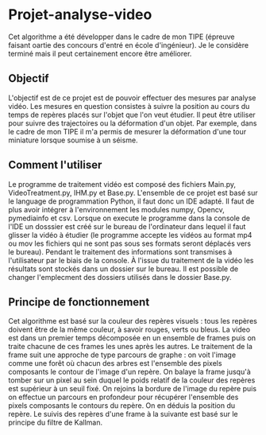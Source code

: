 # Projet-analyse-video
Cet algorithme a été développer dans le cadre de mon TIPE (épreuve faisant oartie des concours d'entré en école d'ingénieur).
Je le considère terminé mais il peut certainement encore être améliorer.

## Objectif
L'objectif est de ce projet est de pouvoir effectuer des mesures par analyse vidéo.
Les mesures en question consistes à suivre la position au cours du temps de repères placés sur l'objet que l'on veut étudier.
Il peut être utiliser pour suivre des trajectoires ou la déformation d'un objet. Par exemple, dans le cadre de mon TIPE il m'a permis de mesurer la déformation d'une tour miniature lorsque soumise à un séisme. 

## Comment l'utiliser
Le programme de traitement vidéo est composé des fichiers Main.py, VideoTreatment.py, IHM.py et Base.py.
L'ensemble de ce projet est basé sur le language de programmation Python, il faut donc un IDE adapté.
Il faut de plus avoir intégrer à l'environnement les modules numpy, Opencv, pymediainfo et csv.
Lorsque on execute le programme dans la console de l'IDE un dosssier est créé sur le bureau de l'ordinateur dans lequel il faut glisser la vidéo à étudier (le programme accepte les vidéos au format mp4 ou mov les fichiers qui ne sont pas sous ses formats seront déplacés vers le bureau).
Pendant le traitement des informations sont transmises à l'utilisateur par le biais de la console.
À l'issue du traitement de la vidéo les résultats sont stockés dans un dossier sur le bureau. Il est possible de changer l'emplecment des dossiers utilisés dans le dossier Base.py.


## Principe de fonctionnement 
Cet algorithme est basé sur la couleur des repères visuels : tous les repères doivent être de la même couleur, à savoir rouges, verts ou bleus.
La video est dans un premier temps décomposée en un ensemble de frames puis on traite chacune de ces frames les unes après les autres.
Le traitement de la frame suit une approche de type parcours de graphe : on voit l'image comme une forêt où chacun des arbres est l'ensemble des pixels composants le contour de l'image d'un repère. 
On balaye la frame jusqu'à tomber sur un pixel au sein duquel le poids relatif de la couleur des repères est supérieur à un seuil fixé. On rejoins la bordure de l'image du repère puis on effectue un parcours en profondeur pour récupérer l'ensemble des pixels composants le contours du repère.
On en déduis la position du repère.
Le suivis des repères d'une frame à la suivante est basé sur le principe du filtre de Kallman.
